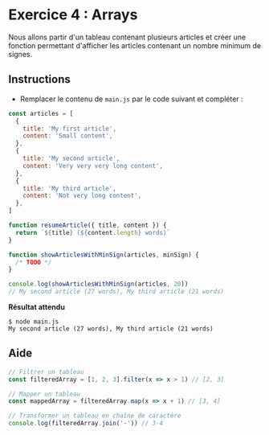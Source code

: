# Exercice 4 : Arrays

Nous allons partir d'un tableau contenant plusieurs articles et créer une fonction permettant d'afficher les articles contenant un nombre minimum de signes.

## Instructions

* Remplacer le contenu de `main.js` par le code suivant et compléter :

```js
const articles = [
  {
    title: 'My first article',
    content: 'Small content',
  },
  {
    title: 'My second article',
    content: 'Very very very long content',
  },
  {
    title: 'My third article',
    content: 'Not very long content',
  },
]

function resumeArticle({ title, content }) {
  return `${title} (${content.length} words)`
}

function showArticlesWithMinSign(articles, minSign) {
  /* TODO */
}

console.log(showArticlesWithMinSign(articles, 20))
// My second article (27 words), My third article (21 words)
```

**Résultat attendu**

```
$ node main.js
My second article (27 words), My third article (21 words)
```

## Aide

```js
// Filtrer un tableau
const filteredArray = [1, 2, 3].filter(x => x > 1) // [2, 3]

// Mapper un tableau
const mappedArray = filteredArray.map(x => x + 1) // [3, 4]

// Transformer un tableau en chaîne de caractère
console.log(filteredArray.join('-')) // 3-4
```
